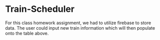# Train-Scheduler

For this class homework assignment, we had to utilize firebase to store data.  The user could input new train information which will then populate onto the table above.  